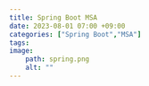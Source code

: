 ```yaml
---
title: Spring Boot MSA
date: 2023-08-01 07:00 +09:00
categories: ["Spring Boot","MSA"]
tags:
image:
    path: spring.png
    alt: ""
---
```


